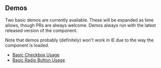 ## Demos

Two basic demos are currently available. These will be expanded as time allows, though PRs are always welcome. Demos always run with the latest released version of the component.

Note that demos probably (definitely) won't work in IE due to the way the component is loaded.

- [Basic Checkbox Usage](basic.html)
- [Basic Radio Button Usage](radioBasic.html)